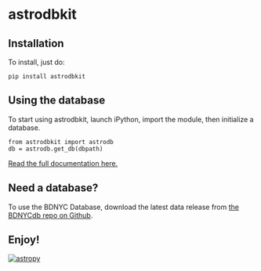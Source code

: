 # astrodbkit

## Installation

To install, just do:

```pip install astrodbkit```

## Using the database

To start using astrodbkit, launch iPython, import the module, then initialize a database.

```
from astrodbkit import astrodb
db = astrodb.get_db(dbpath)
```

[Read the full documentation here.](https://bdnyc.org/astrodbkit)

## Need a database?

To use the BDNYC Database, download the latest data release from [the BDNYCdb repo on Github](https://github.com/BDNYC/BDNYCdb.git).

## Enjoy!

[![astropy](http://img.shields.io/badge/powered%20by-AstroPy-orange.svg?style=flat)](http://www.astropy.org/)
